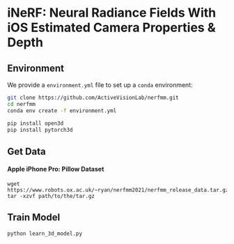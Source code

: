 # iNeRF: Neural Radiance Fields With iOS Estimated Camera Properties & Depth

## Environment
We provide a `environment.yml` file to set up a `conda` environment:

```sh
git clone https://github.com/ActiveVisionLab/nerfmm.git
cd nerfmm
conda env create -f environment.yml
```

```sh
pip install open3d
pip install pytorch3d

```

## Get Data

#### Apple iPhone Pro: Pillow Dataset
```shell
wget https://www.robots.ox.ac.uk/~ryan/nerfmm2021/nerfmm_release_data.tar.gz
tar -xzvf path/to/the/tar.gz
```

## Train Model

```shell
python learn_3d_model.py
```
